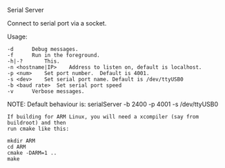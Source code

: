 Serial Server

Connect to serial port via a socket.

Usage:

	-d		Debug messages.
	-f		Run in the foreground.
	-h|-?		This.
	-n <hostname|IP>	Address to listen on, default is localhost.
	-p <num>	Set port number.  Default is 4001.
	-s <dev>	Set serial port name. Default is /dev/ttyUSB0
	-b <baud rate>	Set serial port speed
	-v		Verbose messages.


NOTE: Default behaviour is:
	serialServer -b 2400 -p 4001 -s /dev/ttyUSB0
	
	If building for ARM Linux, you will need a xcompiler (say from buildroot) and then
    run cmake like this:

    mkdir ARM
    cd ARM
    cmake -DARM=1 ..
    make
